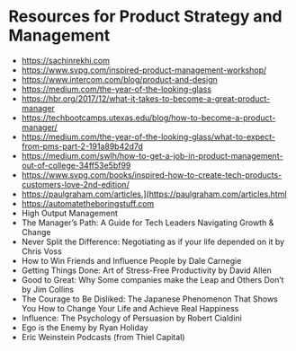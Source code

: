 # Resources for Product Strategy and Management 

- https://sachinrekhi.com
- https://www.svpg.com/inspired-product-management-workshop/
- https://www.intercom.com/blog/product-and-design
- https://medium.com/the-year-of-the-looking-glass
- https://hbr.org/2017/12/what-it-takes-to-become-a-great-product-manager
- https://techbootcamps.utexas.edu/blog/how-to-become-a-product-manager/
- https://medium.com/the-year-of-the-looking-glass/what-to-expect-from-pms-part-2-191a89b42d7d
- https://medium.com/swlh/how-to-get-a-job-in-product-management-out-of-college-34ff53e5bf99
- https://www.svpg.com/books/inspired-how-to-create-tech-products-customers-love-2nd-edition/
- https://paulgraham.com/articles.](https://paulgraham.com/articles.html
- https://automatetheboringstuff.com
- High Output Management
- The Manager’s Path: A Guide for Tech Leaders Navigating Growth & Change
- Never Split the Difference: Negotiating as if your life depended on it by Chris Voss
- How to Win Friends and Influence People by Dale Carnegie
- Getting Things Done: Art of Stress-Free Productivity by David Allen
- Good to Great: Why Some companies make the Leap and Others Don’t by Jim Collins
- The Courage to Be Disliked: The Japanese Phenomenon That Shows You How to Change Your Life and Achieve Real Happiness
- Influence: The Psychology of Persuasion by Robert Cialdini
- Ego is the Enemy by Ryan Holiday
- Eric Weinstein Podcasts (from Thiel Capital)  
